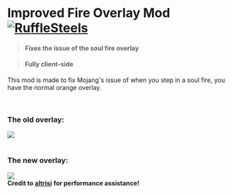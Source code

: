 # Improved Fire Overlay Mod [![RuffleSteels](https://img.shields.io/badge/Me-RuffleSteels-green)](https://github.com/RuffleSteels/Improved-Fire-Overlay/blob/master/README.md)
> #### Fixes the issue of the soul fire overlay


> #### Fully client-side

This mod is made to fix Mojang's issue of when you step in a soul fire, you have the normal orange overlay.

<br />


### The old overlay:

<img src="https://imgur.com/1VzAHp5.png" align="bottom" />

<br />
<br />


### The new overlay:

<img src="https://i.imgur.com/hDAOwuC.png" align="bottom" />

<br />
<strong>Credit to </strong>
<a href="https://github.com/altrisi"><strong>altrisi</strong></a>
<strong>for performance assistance!</strong>
